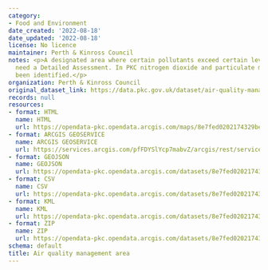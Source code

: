 ```yaml
---
category:
- Food and Environment
date_created: '2022-08-18'
date_updated: '2022-08-18'
license: No licence
maintainer: Perth & Kinross Council
notes: <p>A designated area where certain pollutants exceed certain levels and therefore
  need a Detailed Assessment. In PKC nitrogen dioxide and particulate matter have
  been identified.</p>
organization: Perth & Kinross Council
original_dataset_link: https://data.pkc.gov.uk/dataset/air-quality-management-area
records: null
resources:
- format: HTML
  name: HTML
  url: https://opendata-pkc.opendata.arcgis.com/maps/8e7fed0202174329be528a1f9706dcd3_0
- format: ARCGIS GEOSERVICE
  name: ARCGIS GEOSERVICE
  url: https://services.arcgis.com/pfFDYSlYcp7mabvZ/arcgis/rest/services/Air_quality_management_area/FeatureServer/0
- format: GEOJSON
  name: GEOJSON
  url: https://opendata-pkc.opendata.arcgis.com/datasets/8e7fed0202174329be528a1f9706dcd3_0.geojson?outSR=%7B%22latestWkid%22%3A27700%2C%22wkid%22%3A27700%7D
- format: CSV
  name: CSV
  url: https://opendata-pkc.opendata.arcgis.com/datasets/8e7fed0202174329be528a1f9706dcd3_0.csv?outSR=%7B%22latestWkid%22%3A27700%2C%22wkid%22%3A27700%7D
- format: KML
  name: KML
  url: https://opendata-pkc.opendata.arcgis.com/datasets/8e7fed0202174329be528a1f9706dcd3_0.kml?outSR=%7B%22latestWkid%22%3A27700%2C%22wkid%22%3A27700%7D
- format: ZIP
  name: ZIP
  url: https://opendata-pkc.opendata.arcgis.com/datasets/8e7fed0202174329be528a1f9706dcd3_0.zip?outSR=%7B%22latestWkid%22%3A27700%2C%22wkid%22%3A27700%7D
schema: default
title: Air quality management area
---
```

